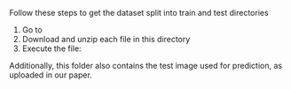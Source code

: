 Follow these steps to get the dataset split into train and test directories

1) Go to
2) Download and unzip each file in this directory
3) Execute the file:  


Additionally, this folder also contains the test image used for prediction, as uploaded in our paper.
